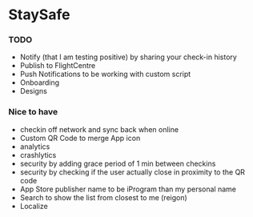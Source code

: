 # StaySafe

### TODO
- Notify (that I am testing positive) by sharing your check-in history
- Publish to FlightCentre
- Push Notifications to be working with custom script
- Onboarding
- Designs

### Nice to have
- checkin off network and sync back when online
- Custom QR Code to merge App icon
- analytics
- crashlytics
- security by adding grace period of 1 min between checkins
- security by checking if the user actually close in proximity to the QR code
- App Store publisher name to be iProgram than my personal name
- Search to show the list from closest to me (reigon)
- Localize
